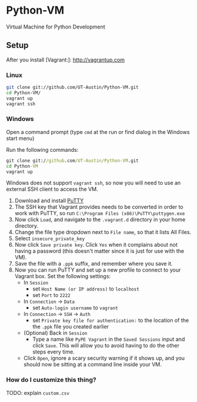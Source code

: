 # Python-VM #

Virtual Machine for Python Development


## Setup ##

After you install [Vagrant:]: http://vagrantup.com

### Linux ###
```bash
git clone git://github.com/UT-Austin/Python-VM.git
cd Python-VM/
vagrant up
vagrant ssh
```

### Windows ###
Open a command prompt (type `cmd` at the run or find dialog in the Windows
start menu)

Run the following commands:
```cmd
git clone git://github.com/UT-Austin/Python-VM.git
cd Python-VM
vagrant up
```

Windows does not support `vagrant ssh`, so now you will need to use
an external SSH client to access the VM.

1.  Download and install [PuTTY][]
1.  The SSH key that Vagrant provides needs to be converted in order to work
    with PuTTY, so run `C:\Program Files (x86)\PuTTY\puttygen.exe`
1.  Now click `Load`, and navigate to the `.vagrant.d` directory in your home
    directory.
1.  Change the file type dropdown next to `File name`, so that it lists All
    Files.
1.  Select `insecure_private_key`
1.  Now click `Save private key`. Click `Yes` when it complains about not having
    a password (this doesn't matter since it is just for use with the VM).
1.  Save the file with a `.ppk` suffix, and remember where you save it.
1.  Now you can run PuTTY and set up a new profile to connect to your Vagrant
    box. Set the following settings:
    *   In `Session`
        *   set `Host Name (or IP address)` to `localhost`
        *   set `Port` to `2222`
    *   In `Connection` -> `Data`
        *   set `Auto-login username` to `vagrant`
    *   In `Connection` -> `SSH` -> `Auth`
        *   set `Private key file for authentication:` to the location of the
            the `.ppk` file you created earlier
    *   (Optional) Back in `Session`
        *   Type a name like `PyPE Vagrant` in the `Saved Sessions` input
            and click `Save`. This will allow you to avoid having to do the
            other steps every time.
    *   Click `Open`, ignore a scary security warning if it shows up, and you
        should now be sitting at a command line inside your VM.

[PuTTY]: http://www.chiark.greenend.org.uk/~sgtatham/putty/

### How do I customize this thing? ###
TODO: explain `custom.csv`
